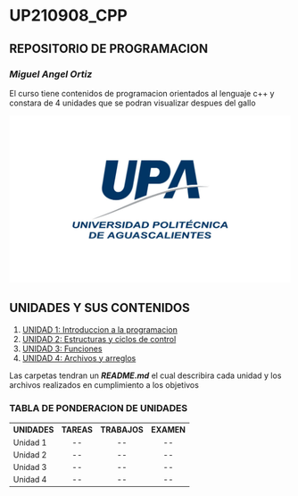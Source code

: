 
# UP210908_CPP
## **REPOSITORIO DE PROGRAMACION**
### _Miguel Angel Ortiz_

El curso tiene contenidos de programacion orientados al lenguaje c++ y constara de 4 unidades que se podran visualizar despues del gallo

<div align="center">
<img src= "imagenes/logo.jpg" width=750 height=300>
</div>

## UNIDADES Y SUS CONTENIDOS
<ol>
<li><a href="https://github.com/UP210908/UP210908_CPP/tree/main/U1">UNIDAD 1: Introduccion a la programacion</a>
<li><a href="https://github.com/UP210908/UP210908_CPP/tree/main/U2">UNIDAD 2: Estructuras y ciclos de control</a>
<li><a href="https://github.com/UP210908/UP210908_CPP/tree/main/U3">UNIDAD 3: Funciones</a>
<li><a href="https://github.com/UP210908/UP210908_CPP/tree/main/U4">UNIDAD 4: Archivos y arreglos</a>
</ol>
  
Las carpetas tendran un **_README.md_** el cual describira cada unidad y los archivos realizados en cumplimiento a los objetivos

### TABLA DE PONDERACION DE UNIDADES

<table class= "default" align="center">
<tr>
  <th>UNIDADES</th>
  <th>TAREAS</th>
  <th>TRABAJOS</th>
  <th>EXAMEN</th>
 </tr>
 <tr>
  <td>Unidad 1</td>
  <td align="center">--</td>
  <td align="center">--</td>
  <td align="center">--</td>
 </tr>
  <tr>
  <td>Unidad 2</td>
  <td align="center">--</td>
  <td align="center">--</td>
  <td align="center">--</td>
 </tr>
<tr>
  <td>Unidad 3</td>
  <td align="center">--</td>
  <td align="center">--</td>
  <td align="center">--</td>
 </tr>
 <tr>
  <td>Unidad 4</td>
  <td align="center">--</td>
  <td align="center">--</td>
  <td align="center">--</td>
 </tr>
 </table>
 
